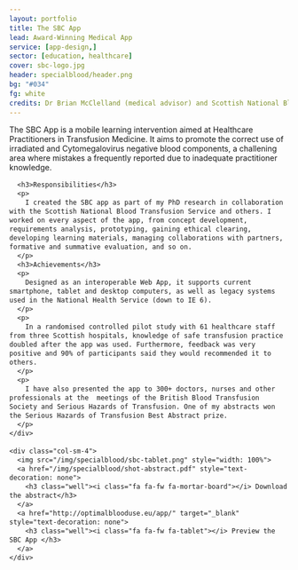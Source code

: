 ```yaml
---
layout: portfolio
title: The SBC App
lead: Award-Winning Medical App
service: [app-design,]
sector: [education, healthcare]
cover: sbc-logo.jpg
header: specialblood/header.png
bg: "#034"
fg: white
credits: Dr Brian McClelland (medical advisor) and Scottish National Blood Transfusion Service
---
```



  <div class="row">
    <div class="col-sm-8">
      <p class="lead">
        The SBC App is a mobile learning intervention aimed at Healthcare Practitioners in Transfusion Medicine. It aims to promote the correct use of irradiated and Cytomegalovirus negative blood components, a challening area where mistakes a frequently reported due to inadequate practitioner knowledge.
      </p>
      
      <h3>Responsibilities</h3>
      <p>
        I created the SBC app as part of my PhD research in collaboration with the Scottish National Blood Transfusion Service and others. I worked on every aspect of the app, from concept development, requirements analysis, prototyping, gaining ethical clearing, developing learning materials, managing collaborations with partners, formative and summative evaluation, and so on.
      </p>
      <h3>Achievements</h3>
      <p>
        Designed as an interoperable Web App, it supports current smartphone, tablet and desktop computers, as well as legacy systems used in the National Health Service (down to IE 6). 
      </p>
      <p>
        In a randomised controlled pilot study with 61 healthcare staff from three Scottish hospitals, knowledge of safe transfusion practice doubled after the app was used. Furthermore, feedback was very positive and 90% of participants said they would recommended it to others.
      </p>
      <p>
        I have also presented the app to 300+ doctors, nurses and other professionals at the  meetings of the British Blood Transfusion Society and Serious Hazards of Transfusion. One of my abstracts won the Serious Hazards of Transfusion Best Abstract prize.
      </p>
    </div>
    
    <div class="col-sm-4">
      <img src="/img/specialblood/sbc-tablet.png" style="width: 100%">
      <a href="/img/specialblood/shot-abstract.pdf" style="text-decoration: none">
        <h3 class="well"><i class="fa fa-fw fa-mortar-board"></i> Download the abstract</h3>
      </a>
      <a href="http://optimalblooduse.eu/app/" target="_blank" style="text-decoration: none">
        <h3 class="well"><i class="fa fa-fw fa-tablet"></i> Preview the SBC App </h3>
      </a>
    </div>
  </div>

